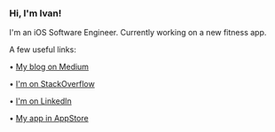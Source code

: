 ### Hi, I'm Ivan!

I'm an iOS Software Engineer. Currently working on a new fitness app.

A few useful links:

• [My blog on Medium](https://medium.com/@ipryhara)

• [I'm on StackOverflow](https://stackoverflow.com/users/16703493/suprafen)

• [I'm on LinkedIn](https://www.linkedin.com/in/%F0%9F%8D%8Fivan-pryhara-1b7855238/)

• [My app in AppStore](https://apps.apple.com/us/app/climbinghub/id1615595031)
